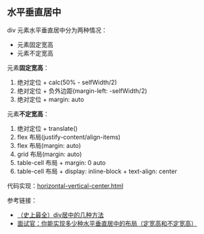 ## 水平垂直居中

div 元素水平垂直居中分为两种情况：

- 元素固定宽高
- 元素不定宽高

元素**固定宽高**：

1. 绝对定位 + calc(50% - selfWidth/2)
2. 绝对定位 + 负外边距(margin-left: -selfWidth/2)
3. 绝对定位 + margin: auto

元素**不定宽高**：

1. 绝对定位 + translate()
2. flex 布局(justify-content/align-items)
3. flex 布局(margin: auto)
4. grid 布局(margin: auto)
5. table-cell 布局 + margin: 0 auto
6. table-cell 布局 + display: inline-block + text-align: center

代码实现：[horizontal-vertical-center.html](css-layout-center.assets/horizontal-vertical-center.html)

参考链接：

- [（史上最全）div居中的几种方法](https://juejin.cn/post/6844903821529841671)
- [面试官：你能实现多少种水平垂直居中的布局（定宽高和不定宽高）](https://juejin.cn/post/6844903982960214029)
